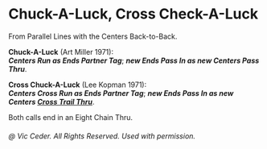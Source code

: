 
# Chuck-A-Luck, Cross Check-A-Luck

From Parallel Lines with the Centers Back-to-Back.

**Chuck-A-Luck** (Art Miller 1971):  
***Centers Run as Ends Partner Tag***;
***new Ends Pass In as new Centers Pass Thru***.

**Cross Chuck-A-Luck** (Lee Kopman 1971):  
***Centers **Cross Run** as Ends Partner Tag***;
***new Ends Pass In as new Centers
[Cross Trail Thru](../a1/cross_trail_thru.md)***.

Both calls end in an Eight Chain Thru.

###### @ Vic Ceder. All Rights Reserved.  Used with permission.

<!-- Parts
ChuckaLuck1
ChuckaLuck2
CrossChuckaLuck1
CrossChuckaLuck2
-->